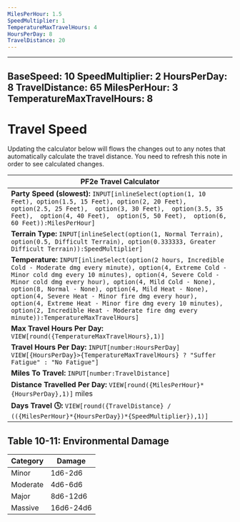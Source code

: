 ```yaml
---
MilesPerHour: 1.5
SpeedMultiplier: 1
TemperatureMaxTravelHours: 4
HoursPerDay: 8
TravelDistance: 20
---
```


---
BaseSpeed: 10
SpeedMultiplier: 2
HoursPerDay: 8
TravelDistance: 65
MilesPerHour: 3
TemperatureMaxTravelHours: 8
---

# Travel Speed


Updating the calculator below will flows the changes out to any notes that automatically calculate the travel distance. You need to refresh this note in order to see calculated changes. 

| PF2e Travel Calculator                                                                                                                                                                                                                                                                                                                                                                                                                                                                                        |
| ------------------------------------------------------------------------------------------------------------------------------------------------------------------------------------------------------------------------------------------------------------------------------------------------------------------------------------------------------------------------------------------------------------------------------------------------------------------------------------------------------------- |
| **Party Speed (slowest):** `INPUT[inlineSelect(option(1, 10 Feet), option(1.5, 15 Feet), option(2, 20 Feet), option(2.5, 25 Feet),  option(3, 30 Feet),  option(3.5, 35 Feet),  option(4, 40 Feet),  option(5, 50 Feet),  option(6, 60 Feet)):MilesPerHour]`                                                                                                                                                                                                                                                  |
| **Terrain Type:** `INPUT[inlineSelect(option(1, Normal Terrain), option(0.5, Difficult Terrain), option(0.333333, Greater Difficult Terrain)):SpeedMultiplier]`                                                                                                                                                                                                                                                                                                                                               |
| **Temperature:** `INPUT[inlineSelect(option(2 hours, Incredible Cold - Moderate dmg every minute), option(4, Extreme Cold - Minor cold dmg every 10 minutes), option(4, Severe Cold - Minor cold dmg every hour), option(4, Mild Cold - None), option(8, Normal - None), option(4, Mild Heat - None), option(4, Severe Heat - Minor fire dmg every hour), option(4, Extreme Heat - Minor fire dmg every 10 minutes), option(2, Incredible Heat - Moderate fire dmg every minute)):TemperatureMaxTravelHours]` |
| **Max Travel Hours Per Day:** `VIEW[round({TemperatureMaxTravelHours},1)]`                                                                                                                                                                                                                                                                                                                                                                                                                                    |
| **Travel Hours Per Day:** `INPUT[number:HoursPerDay]` `VIEW[{HoursPerDay}>{TemperatureMaxTravelHours} ? "Suffer Fatigue" : "No Fatigue"]`                                                                                                                                                                                                                                                                                                                                                                     |
| **Miles To Travel:**  `INPUT[number:TravelDistance]`                                                                                                                                                                                                                                                                                                                                                                                                                                                          |
| **Distance Travelled Per Day:** `VIEW[round({MilesPerHour}*{HoursPerDay},1)]`  miles                                                                                                                                                                                                                                                                                                                                                                                                                          |
| **Days Travel 🕓:** `VIEW[round({TravelDistance} / (({MilesPerHour}*{HoursPerDay})*{SpeedMultiplier}),1)]`                                                                                                                                                                                                                                                                                                                                                                                                    |

## Table 10-11: Environmental Damage

| **Category** | **Damage** |
| ------------ | ---------- |
| Minor        | 1d6-2d6    |
| Moderate     | 4d6-6d6    |
| Major        | 8d6-12d6   |
| Massive      | 16d6-24d6  |
